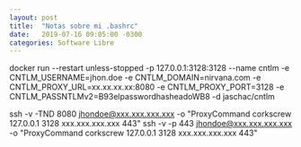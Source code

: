 ```yaml
---
layout: post
title:  "Notas sobre mi .bashrc"
date:   2019-07-16 09:05:00 -0300
categories: Software Libre
---
```


docker run --restart unless-stopped -p 127.0.0.1:3128:3128 --name cntlm -e CNTLM_USERNAME=jhon.doe -e CNTLM_DOMAIN=nirvana.com -e CNTLM_PROXY_URL=xx.xx.xx.xx:8080 -e CNTLM_PROXY_PORT=3128 -e CNTLM_PASSNTLMv2=B93elpasswordhasheadoWB8 -d jaschac/cntlm

ssh -v -TND 8080 jhondoe@xxx.xxx.xxx.xxx -o "ProxyCommand corkscrew 127.0.0.1 3128 xxx.xxx.xxx.xxx 443"
ssh -v -p 443 jhondoe@xxx.xxx.xxx.xxx -o "ProxyCommand corkscrew 127.0.0.1 3128 xxx.xxx.xxx.xxx 443"
